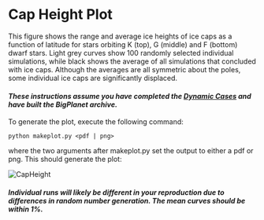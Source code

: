 # Cap Height Plot

This figure shows the range and average ice heights of ice caps as a function of latitude for stars orbiting K (top), G (middle) and F (bottom) dwarf stars. Light grey curves show 100 randomly selected individual simulations, while black shows the average of all simulations that concluded with ice caps. Although the averages are all symmetric about the poles, some individual ice caps are significantly displaced.

#### _These instructions assume you have completed the [Dynamic Cases](../DynamicCases) and have built the BigPlanet archive._

To generate the plot, execute the following command:

```
python makeplot.py <pdf | png>
```

where the two arguments after makeplot.py set the output to either a pdf or png. This should generate the plot:

![CapHeight](CapHeight.png)

#### _Individual runs will likely be different in your reproduction due to differences in random number generation. The mean curves should be within 1%._
